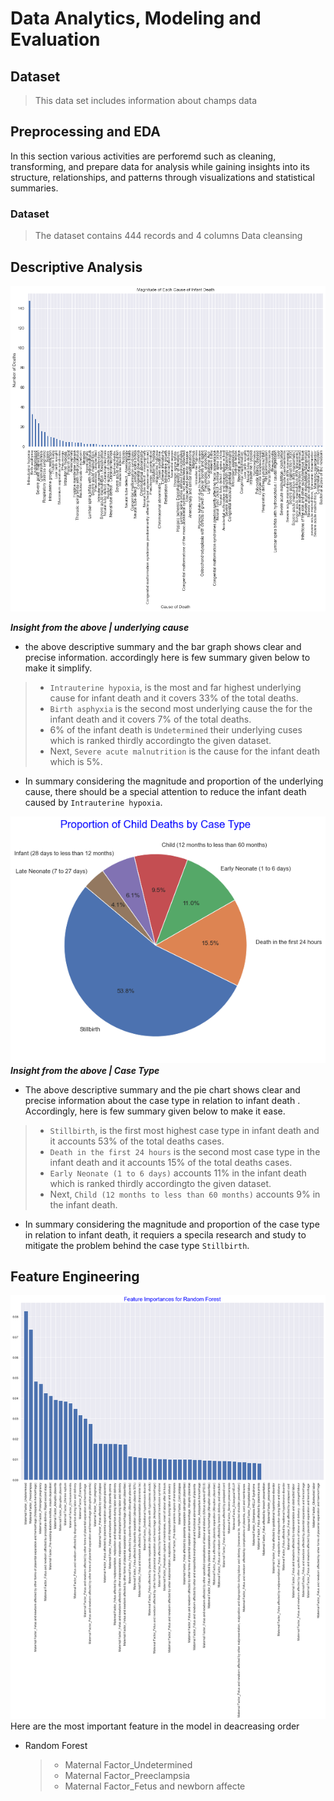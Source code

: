 # Data Analytics, Modeling and Evaluation 
## Dataset
>This data set includes information about champs data

## Preprocessing and EDA
In this section various activities are perforemd such as cleaning, transforming, and prepare data for analysis while gaining insights into its structure, relationships, and patterns through visualizations and statistical summaries.

### Dataset 
>The dataset contains 444 records and 4 columns 
> Data cleansing 
> 

## Descriptive Analysis
![](Magnitude_underlyisncause.png)

*****Insight from the above | underlying cause*****
- the above descriptive summary and the bar graph shows clear and precise information. accordingly here is few summary given below to make it simplify.
> - `Intrauterine hypoxia`, is the most and far highest underlying cause for infant death and it covers 33% of the total deaths.
> - `Birth asphyxia` is the second most underlying cause the for the infant death and it covers 7% of the total deaths.
> - 6% of the infant death is `Undetermined` their underlying cuses which is ranked thirdly accordingto the given dataset.
> - Next, `Severe acute malnutrition` is the cause for the infant death which is 5%. 
- In summary considering the magnitude and proportion of the underlying cause, there should be a special attention to reduce the infant death caused by `Intrauterine hypoxia`.

![](Proportion_caseType.png)
*****Insight from the above | Case Type*****
- The above descriptive summary and the pie chart shows clear and precise information about the case type in relation to infant death . Accordingly, here is few summary given below to make it ease.
> - `Stillbirth`, is the first most highest case type in infant death and it accounts 53% of the total deaths cases.
> - `Death in the first 24 hours` is the second most case type in the infant death and it accounts 15% of the total deaths cases.
> - `Early Neonate (1 to 6 days)` accounts 11% in the infant death which is ranked thirdly accordingto the given dataset.
> - Next, `Child (12 months to less than 60 months)` accounts 9% in the infant death. 
- In summary considering the magnitude and proportion of the case type in relation to infant death, it requiers a specila research and study to mitigate the problem behind the case type `Stillbirth`.

## Feature Engineering 
![](RandomForest.png)
Here are the most important feature in the model in deacreasing order
- Random Forest
    >  - Maternal Factor_Undetermined 
    >  - Maternal Factor_Preeclampsia
    >  - Maternal Factor_Fetus and newborn affecte